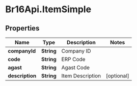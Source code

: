 # Br16Api.ItemSimple

## Properties
Name | Type | Description | Notes
------------ | ------------- | ------------- | -------------
**companyId** | **String** | Company ID | 
**code** | **String** | ERP Code | 
**agast** | **String** | Agast Code | 
**description** | **String** | Item Description | [optional] 


